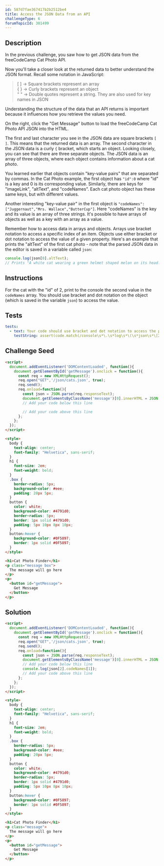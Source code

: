 ```yaml
---
id: 587d7fae367417b2b2512be4
title: Access the JSON Data from an API
challengeType: 6
forumTopicId: 301499
---
```


## Description

<section id='description'>

In the previous challenge, you saw how to get JSON data from the freeCodeCamp Cat Photo API.

Now you'll take a closer look at the returned data to better understand the JSON format. Recall some notation in JavaScript:

<blockquote>[ ] -> Square brackets represent an array<br>{ } -> Curly brackets represent an object<br>" " -> Double quotes represent a string. They are also used for key names in JSON</blockquote>

Understanding the structure of the data that an API returns is important because it influences how you retrieve the values you need.

On the right, click the "Get Message" button to load the freeCodeCamp Cat Photo API JSON into the HTML.

The first and last character you see in the JSON data are square brackets `[ ]`. This means that the returned data is an array. The second character in the JSON data is a curly `{` bracket, which starts an object. Looking closely, you can see that there are three separate objects. The JSON data is an array of three objects, where each object contains information about a cat photo.

You learned earlier that objects contain "key-value pairs" that are separated by commas. In the Cat Photo example, the first object has `"id":0` where "id" is a key and 0 is its corresponding value. Similarly, there are keys for "imageLink", "altText", and "codeNames". Each cat photo object has these same keys, but with different values.

Another interesting "key-value pair" in the first object is `"codeNames":["Juggernaut","Mrs. Wallace","ButterCup"]`. Here "codeNames" is the key and its value is an array of three strings. It's possible to have arrays of objects as well as a key with an array as a value.

Remember how to access data in arrays and objects. Arrays use bracket notation to access a specific index of an item. Objects use either bracket or dot notation to access the value of a given property. Here's an example that prints the "altText" of the first cat photo - note that the parsed JSON data in the editor is saved in a variable called `json`:

```js
console.log(json[0].altText);
// Prints "A white cat wearing a green helmet shaped melon on its head."
```

</section>

## Instructions

<section id='instructions'>

For the cat with the "id" of 2, print to the console the second value in the `codeNames` array. You should use bracket and dot notation on the object (which is saved in the variable `json`) to access the value.

</section>

## Tests

<section id='tests'>

```yml
tests:
  - text: Your code should use bracket and dot notation to access the proper code name, and print "Loki" to the console.
    testString: assert(code.match(/console\s*\.\s*log\s*\(\s*json\s*\[2\]\s*(\.\s*codeNames|\[\s*('|`|")codeNames\2\s*\])\s*\[\s*1\s*\]\s*\)/g));

```

</section>

## Challenge Seed

<section id='challengeSeed'>

<div id='html-seed'>

```html
<script>
  document.addEventListener('DOMContentLoaded', function(){
    document.getElementById('getMessage').onclick = function(){
      const req = new XMLHttpRequest();
      req.open("GET",'/json/cats.json', true);
      req.send();
      req.onload=function(){
        const json = JSON.parse(req.responseText);
        document.getElementsByClassName('message')[0].innerHTML = JSON.stringify(json);
        // Add your code below this line

        // Add your code above this line
      };
    };
  });
</script>

<style>
  body {
    text-align: center;
    font-family: "Helvetica", sans-serif;
  }
  h1 {
    font-size: 2em;
    font-weight: bold;
  }
  .box {
    border-radius: 5px;
    background-color: #eee;
    padding: 20px 5px;
  }
  button {
    color: white;
    background-color: #4791d0;
    border-radius: 5px;
    border: 1px solid #4791d0;
    padding: 5px 10px 8px 10px;
  }
  button:hover {
    background-color: #0F5897;
    border: 1px solid #0F5897;
  }
</style>

<h1>Cat Photo Finder</h1>
<p class="message box">
  The message will go here
</p>
<p>
  <button id="getMessage">
    Get Message
  </button>
</p>
```

</div>

</section>

## Solution

<section id='solution'>

```html
<script>
  document.addEventListener('DOMContentLoaded', function(){
    document.getElementById('getMessage').onclick = function(){
      const req = new XMLHttpRequest();
      req.open("GET",'/json/cats.json', true);
      req.send();
      req.onload=function(){
        const json = JSON.parse(req.responseText);
        document.getElementsByClassName('message')[0].innerHTML = JSON.stringify(json);
        // Add your code below this line
        console.log(json[2].codeNames[1]);
        // Add your code above this line
      };
    };
  });
</script>

<style>
  body {
    text-align: center;
    font-family: "Helvetica", sans-serif;
  }
  h1 {
    font-size: 2em;
    font-weight: bold;
  }
  .box {
    border-radius: 5px;
    background-color: #eee;
    padding: 20px 5px;
  }
  button {
    color: white;
    background-color: #4791d0;
    border-radius: 5px;
    border: 1px solid #4791d0;
    padding: 5px 10px 8px 10px;
  }
  button:hover {
    background-color: #0F5897;
    border: 1px solid #0F5897;
  }
</style>

<h1>Cat Photo Finder</h1>
<p class="message">
  The message will go here
</p>
<p>
  <button id="getMessage">
    Get Message
  </button>
</p>
```

</section>
